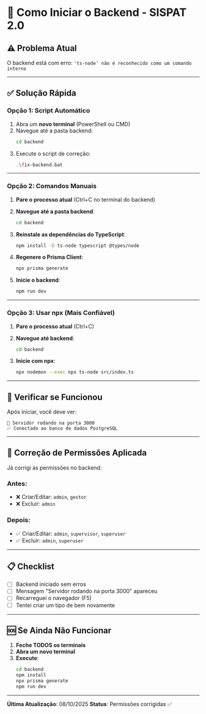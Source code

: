 # 🚀 Como Iniciar o Backend - SISPAT 2.0

## ⚠️ Problema Atual

O backend está com erro: `'ts-node' não é reconhecido como um comando interno`

---

## ✅ Solução Rápida

### **Opção 1: Script Automático**

1. Abra um **novo terminal** (PowerShell ou CMD)
2. Navegue até a pasta backend:
   ```bash
   cd backend
   ```
3. Execute o script de correção:
   ```bash
   .\fix-backend.bat
   ```

---

### **Opção 2: Comandos Manuais**

1. **Pare o processo atual** (Ctrl+C no terminal do backend)

2. **Navegue até a pasta backend**:
   ```bash
   cd backend
   ```

3. **Reinstale as dependências do TypeScript**:
   ```bash
   npm install -D ts-node typescript @types/node
   ```

4. **Regenere o Prisma Client**:
   ```bash
   npx prisma generate
   ```

5. **Inicie o backend**:
   ```bash
   npm run dev
   ```

---

### **Opção 3: Usar npx (Mais Confiável)**

1. **Pare o processo atual** (Ctrl+C)

2. **Navegue até backend**:
   ```bash
   cd backend
   ```

3. **Inicie com npx**:
   ```bash
   npx nodemon --exec npx ts-node src/index.ts
   ```

---

## 🎯 Verificar se Funcionou

Após iniciar, você deve ver:

```
🚀 Servidor rodando na porta 3000
✅ Conectado ao banco de dados PostgreSQL
```

---

## 🔧 Correção de Permissões Aplicada

Já corrigi as permissões no backend:

### Antes:
- ❌ Criar/Editar: `admin`, `gestor`
- ❌ Excluir: `admin`

### Depois:
- ✅ Criar/Editar: `admin`, `supervisor`, `superuser`
- ✅ Excluir: `admin`, `superuser`

---

## 📋 Checklist

- [ ] Backend iniciado sem erros
- [ ] Mensagem "Servidor rodando na porta 3000" apareceu
- [ ] Recarreguei o navegador (F5)
- [ ] Tentei criar um tipo de bem novamente

---

## 🆘 Se Ainda Não Funcionar

1. **Feche TODOS os terminais**
2. **Abra um novo terminal**
3. **Execute**:
   ```bash
   cd backend
   npm install
   npx prisma generate
   npm run dev
   ```

---

**Última Atualização**: 08/10/2025
**Status**: Permissões corrigidas ✅

